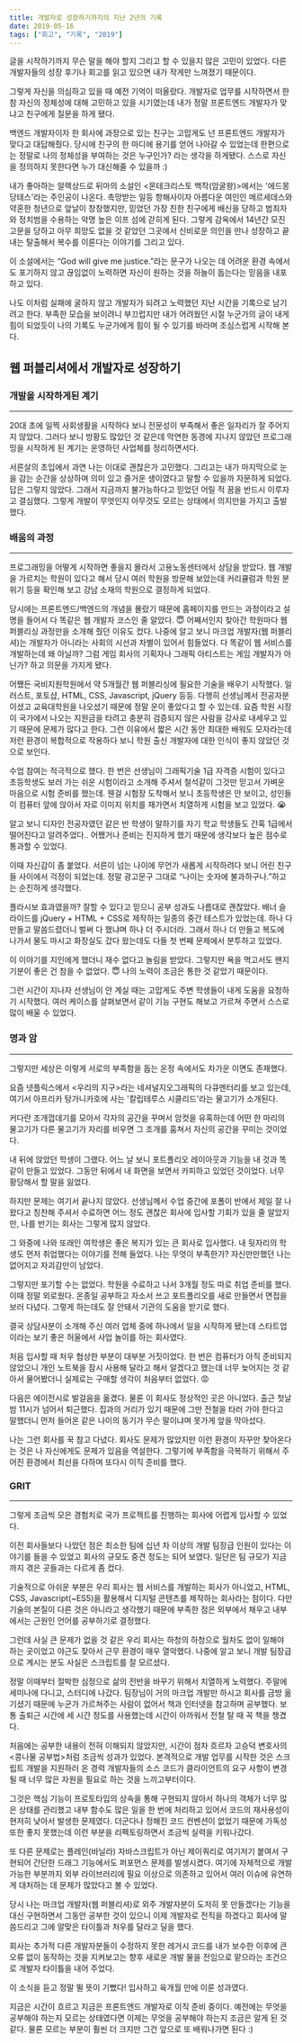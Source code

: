 ```yaml
---
title: 개발자로 성장하기까지의 지난 2년의 기록
date: 2019-05-16
tags: ["회고", "기록", "2019"]
---
```


글을 시작하기까지 무슨 말을 해야 할지 그리고 할 수 있을지 많은 고민이 있었다. 다른 개발자들의 성장 후기나 회고를 읽고 있으면 내가 작게만 느껴졌기 때문이다.

그렇게 자신을 의심하고 있을 때 예전 기억이 떠올랐다. 개발자로 업무를 시작하면서 한참 자신의 정체성에 대해 고민하고 있을 시기였는데 내가 정말 프론트엔드 개발자가 맞냐고 친구에게 질문을 하게 됐다.

백엔드 개발자이자 한 회사에 과장으로 있는 친구는 고맙게도 넌 프론트엔드 개발자가 맞다고 대답해줬다. 당시에 친구의 한 마디에 용기를 얻어 나아갈 수 있었는데 한편으로는 정말로 나의 정체성을 부여하는 것은 누구인가? 라는 생각을 하게됐다. 스스로 자신을 정의하지 못한다면 누가 대신해줄 수 있을까 :)

내가 좋아하는 알렉상드로 뒤마의 소설인 <몬테크리스토 백작(암굴왕)>에서는 '에드몽 당테스'라는 주인공이 나온다. 촉망받는 일등 항해사이자 아름다운 여인인 메르세데스와 약혼한 청년으로 앞날이 창창했지만, 믿었던 가장 친한 친구에게 배신을 당하고 범죄자와 정치범을 수용하는 악명 높은 이프 섬에 갇히게 된다. 그렇게 감옥에서 14년간 모진 고문을 당하고 아무 희망도 없을 것 같았던 그곳에서 신비로운 의인을 만나 성장하고 끝내는 탈출해서 복수를 이룬다는 이야기를 그리고 있다.

이 소설에서는 “God will give me justice.”라는 문구가 나오는 데 어려운 환경 속에서도 포기하지 않고 끊임없이 노력하면 자신이 원하는 것을 하늘이 돕는다는 믿음을 내포하고 있다.

나도 이처럼 실패에 굴하지 않고 개발자가 되려고 노력했던 지난 시간을 기록으로 남기려고 한다. 부족한 모습을 보이려니 부끄럽지만 내가 어려웠던 시절 누군가의 글이 내게 힘이 되었듯이 나의 기록도 누군가에게 힘이 될 수 있기를 바라며 조심스럽게 시작해 본다.


## 웹 퍼블리셔에서 개발자로 성장하기
### 개발을 시작하게된 계기
---
20대 초에 일찍 사회생활을 시작하다 보니 전문성이 부족해서 좋은 일자리가 잘 주어지지 않았다. 그러다 보니 방황도 많았던 것 같은데 막연한 동경에 지나지 않았던 프로그래밍을 시작하게 된 계기는 운영하던 사업체를 정리하면서다.

서른살의 초입에서 과연 나는 이대로 괜찮은가 고민했다. 그리고는 내가 마지막으로 눈을 감는 순간을 상상하며 의미 있고 즐거운 생이였다고 말할 수 있을까 자문하게 되었다. 답은 그렇지 않았다. 그래서 지금까지 불가능하다고 믿었던 어릴 적 꿈을 반드시 이루자고 결심했다. 그렇게 개발이 무엇인지 아무것도 모르는 상태에서 의지만을 가지고 출발했다.


### 배움의 과정
---
프로그래밍을 어떻게 시작하면 좋을지 몰라서 고용노동센터에서 상담을 받았다. 웹 개발을 가르치는 학원이 있다고 해서 당시 여러 학원을 방문해 보았는데 커리큘럼과 학원 분위기 등을 확인해 보고 강남 소재의 학원으로 결정하게 되었다.

당시에는 프론트엔드/백엔드의 개념을 몰랐기 때문에 홈페이지를 만드는 과정이라고 설명을 들어서 다 똑같은 웹 개발자 코스인 줄 알았다. 😇 어째서인지 찾아간 학원마다 웹 퍼블리싱 과정만을 소개해 줬던 이유도 컸다. 나중에 알고 보니 마크업 개발자(웹 퍼블리셔)는 개발자가 아니라는 사회의 시선과 차별이 있어서 힘들었다. 다 똑같이 웹 서비스를 개발하는데 왜 아닐까? 그럼 게임 회사의 기획자나 그래픽 아티스트는 게임 개발자가 아닌가? 하고 의문을 가지게 됐다.

어쨌든 국비지원학원에서 약 5개월간 웹 퍼블리싱에 필요한 기술을 배우기 시작했다. 일러스트, 포토샵, HTML, CSS, Javascript, jQuery 등등. 다행히 선생님께서 전공자분이셨고 교육대학원을 나오셨기 때문에 정말 운이 좋았다고 할 수 있는데. 요즘 학원 시장이 국가에서 나오는 지원금을 타려고 충분히 검증되지 않은 사람을 강사로 내세우고 있기 때문에 문제가 많다고 한다. 그런 이유에서 짧은 시간 동안 최대한 배워도 모자라는데 저런 환경이 복합적으로 작용하다 보니 학원 출신 개발자에 대한 인식이 좋지 않았던 것으로 보인다.

수업 참여는 적극적으로 했다. 한 번은 선생님이 그래픽기술 1급 자격증 시험이 있다고 초등학생도 보러 가는 쉬운 시험이라고 소개해 주셔서 철석같이 그것만 믿고서 가벼운 마음으로 시험 준비를 했는데. 웬걸 시험장 도착해서 보니 초등학생은 안 보이고, 성인들이 컴퓨터 앞에 앉아서 자로 이미지 위치를 재가면서 치열하게 시험을 보고 있었다. 😭

알고 보니 디자인 전공자였던 같은 반 학생이 말하기를 자기 학교 학생들도 간혹 1급에서 떨어진다고 알려주었다.. 어쨌거나 준비는 진지하게 했기 때문에 생각보다 높은 점수로 통과할 수 있었다.

이때 자신감이 좀 붙었다. 서른이 넘는 나이에 무언가 새롭게 시작하려다 보니 어린 친구들 사이에서 걱정이 되었는데. 정말 광고문구 그대로 “나이는 숫자에 불과하구나.”하고는 순진하게 생각했다.

플라시보 효과였을까? 잘할 수 있다고 믿으니 공부 성과도 나름대로 괜찮았다. 배너 슬라이드를 jQuery + HTML + CSS로 제작하는 일종의 중간 테스트가 있었는데. 하나 다 만들고 말씀드렸더니 벌써 다 했냐며 하나 더 주시더라. 그래서 하나 더 만들고 복도에 나가서 물도 마시고 화장실도 갔다 왔는데도 다들 첫 번째 문제에서 분투하고 있었다.

이 이야기를 지인에게 했더니 재수 없다고 놀림을 받았다. 그렇지만 욕을 먹고서도 왠지 기분이 좋은 건 참을 수 없었다. 😇 나의 노력이 조금은 통한 것 같았기 때문이다.

그런 시간이 지나자 선생님이 안 계실 때는 고맙게도 주변 학생들이 내게 도움을 요청하기 시작했다. 여러 케이스를 살펴보면서 같이 기능 구현도 해보고 가르쳐 주면서 스스로 많이 배울 수 있었다.


### 명과 암
---
그렇지만 세상은 이렇게 서로의 부족함을 돕는 온정 속에서도 차가운 이면도 존재했다.

요즘 넷플릭스에서 <우리의 지구>라는 네셔널지오그래픽의 다큐멘터리를 보고 있는데, 여기서 아프리카 탕가니카호에 사는 '칼립테루스 시클리드'라는 물고기가 소개된다.

커다란 조개껍데기를 모아서 각자의 공간을 꾸며서 암컷을 유혹하는데 어떤 한 마리의 물고기가 다른 물고기가 자리를 비우면 그 조개를 훔쳐서 자신의 공간을 꾸미는 것이었다.

내 뒤에 앉았던 학생이 그랬다. 어느 날 보니 포트폴리오 레이아웃과 기능을 내 것과 똑같이 만들고 있었다. 그동안 뒤에서 내 화면을 보면서 카피하고 있었던 것이었다. 너무 황당해서 할 말을 잃었다.

하지만 문제는 여기서 끝나지 않았다. 선생님께서 수업 중간에 포폴이 반에서 제일 잘 나왔다고 칭찬해 주셔서 수료하면 어느 정도 괜찮은 회사에 입사할 기회가 있을 줄 알았지만, 나를 반기는 회사는 그렇게 많지 않았다.

그 와중에 나와 또래인 여학생은 좋은 복지가 있는 큰 회사로 입사했다. 내 뒷자리의 학생도 먼저 취업했다는 이야기를 전해 들었다. 나는 무엇이 부족한가? 자신만만했던 나는 없어지고 자괴감만이 남았다.

그렇지만 포기할 수는 없었다. 학원을 수료하고 나서 3개월 정도 따로 취업 준비를 했다. 이때 정말 외로웠다. 온종일 공부하고 자소서 쓰고 포트폴리오를 새로 만들면서 면접을 보러 다녔다. 그렇게 하는데도 잘 안돼서 기관의 도움을 받기로 했다.

결국 상담사분이 소개해 주신 여러 업체 중에 하나에서 일을 시작하게 됐는데 스타트업이라는 보기 좋은 허울에서 사업 놀이를 하는 회사였다.

처음 입사할 때 처우 협상한 부분이 대부분 거짓이었다. 한 번은 컴퓨터가 아직 준비되지 않았으니 개인 노트북을 잠시 사용해 달라고 해서 알겠다고 했는데 너무 늦어지는 것 같아서 물어봤더니 실제로는 구매할 생각이 처음부터 없었다. 😡

다음은 에이전시로 발걸음을 옮겼다. 물론 이 회사도 정상적인 곳은 아니었다. 출근 첫날 밤 11시가 넘어서 퇴근했다. 집과의 거리가 있기 때문에 그만 전철을 타러 가야 한다고 말했더니 먼저 들어온 같은 나이의 동기가 무슨 말이냐며 못가게 앞을 막아섰다.

나는 그런 회사를 꾹 참고 다녔다. 회사도 문제가 많았지만 이런 환경이 자꾸만 찾아온다는 것은 나 자신에게도 문제가 있음을 역설한다. 그렇기에 부족함을 극복하기 위해서 주어진 환경에서 최선을 다하며 또다시 이직 준비를 했다.


### GRIT
---
그렇게 조금씩 모은 경험치로 국가 프로젝트를 진행하는 회사에 어렵게 입사할 수 있었다.

이전 회사들보다 나았던 점은 최소한 팀에 십년 차 이상의 개발 팀장급 인원이 있다는 이야기를 들을 수 있었고 회사의 규모도 중견 정도는 되어 보였다. 일단은 팀 규모가 지금까지 겪은 곳들과는 다르게 좀 컸다.

기술적으로 아쉬운 부분은 우리 회사는 웹 서비스를 개발하는 회사가 아니었고, HTML, CSS, Javascript(~ES5)을 활용해서 디지털 콘텐츠를 제작하는 회사라는 점이다. 다만 기술의 본질이 다른 것은 아니라고 생각했기 때문에 부족한 점은 외부에서 채우고 내부에서는 근원인 언어를 공부하기로 결정했다.

그런데 사실 큰 문제가 없을 것 같은 우리 회사는 하청의 하청으로 월차도 없이 일해야 하는 곳이었고 야근도 잦아서 근무 환경이 매우 열악했다. 나중에 알고 보니 개발 팀장급으로 계시는 분도 사실은 스크립트를 잘 모르셨다.

정말 이때부터 절박한 심정으로 삶의 전반을 바꾸기 위해서 치열하게 노력했다. 주말에 세미나에 다니고, 스터디에 나갔다. 팀장님이 거의 마크업 개발만 하시고 회사를 금방 옮기셨기 때문에 누군가 가르쳐주는 사람이 없어서 책과 인터넷을 참고하며 공부했다. 보통 출퇴근 시간에 세 시간 정도를 사용했는데 시간이 아까워서 전철 탈 때 꼭 책을 챙겼다.

처음에는 공부한 내용이 전혀 이해되지 않았지만, 시간이 점차 흐르자 고승덕 변호사의 <콩나물 공부법>처럼 조금씩 성과가 있었다. 본격적으로 개발 업무를 시작한 것은 스크립트 개발을 지원하러 온 경력 개발자들의 소스 코드가 클라이언트의 요구 사항이 변경될 때 너무 많은 자원을 필요로 하는 것을 느끼고부터이다.

그것은 핵심 기능이 프로토타입의 상속을 통해 구현되지 않아서 하나의 객체가 너무 많은 상태를 관리했고 내부 함수도 많은 일을 한 번에 처리하고 있어서 코드의 재사용성이 현저히 낮아서 발생한 문제였다. 더군다나 정해진 코드 컨벤션이 없었기 때문에 가독성 또한 좋지 못했는데 이런 부분을 리펙토링하면서 조금씩 실력을 키워나갔다.

또 다른 문제로는 플레인(바닐라) 자바스크립트가 아닌 제이쿼리로 여기저기 붙여서 구현되어 간단한 드래그 기능에서도 퍼포먼스 문제를 발생시켰다. 여기에 자체적으로 개발 가능한 부분까지 외부 라이브러리에 필요 이상으로 의존하고 있어서 여러 이슈에 유연하게 대처하는 데 문제가 많았다고 볼 수 있었다.

당시 나는 마크업 개발자(웹 퍼블리셔)로 외주 개발자분이 도저히 못 만들겠다는 기능을 대신 구현하면서 그동안 공부한 것이 있으니 이제 개발자로 전직을 하겠다고 회사에 말씀드리고 그에 알맞은 타이틀과 처우를 달라고 딜을 했다.

회사는 추가적 다른 개발자분들이 수정하지 못한 레거시 코드를 내가 보수한 이후에 큰 오류 없이 동작하는 것을 지켜보고는 향후 새로운 개발 물을 전임으로 맡으라는 조건으로 개발자 타이틀을 내어 주었다.

이 소식을 듣고 정말 뛸 뜻이 기뻤다! 입사하고 육개월 만에 이룬 성과였다.

지금은 시간이 흐르고 지금은 프론트엔드 개발자로 이직 준비 중이다. 예전에는 무엇을 공부해야 하는지 모르는 상태였다면 이제는 무엇을 공부해야 하는지 조금은 알게 된 것 같다. 물론 모르는 부분이 훨씬 더 크지만 그건 앞으로 또 배워나가면 된다 :)
